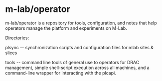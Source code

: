 m-lab/operator
=============

m-lab/operator is a repository for tools, configuration, and notes that help
operators manage the platform and experiments on M-Lab.

Directories:

 plsync -- synchronization scripts and configuration files for 
           mlab sites & slices

 tools -- command line tools of general use to operators for DRAC management,
          simple shell-script execution across all machines, and a command-line
          wrapper for interacting with the plcapi.
